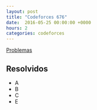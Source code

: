 ```yaml
---
layout: post
title: "Codeforces 676"
date:  2016-05-25 00:00:00 +0000
hours: 2
categories: codeforces 
---
```

[Problemas](http://codeforces.com/contest/676)

## Resolvidos
* A
* B
* C
* E
